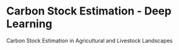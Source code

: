 # Carbon Stock Estimation - Deep Learning
Carbon Stock Estimation in Agricultural and Livestock Landscapes
